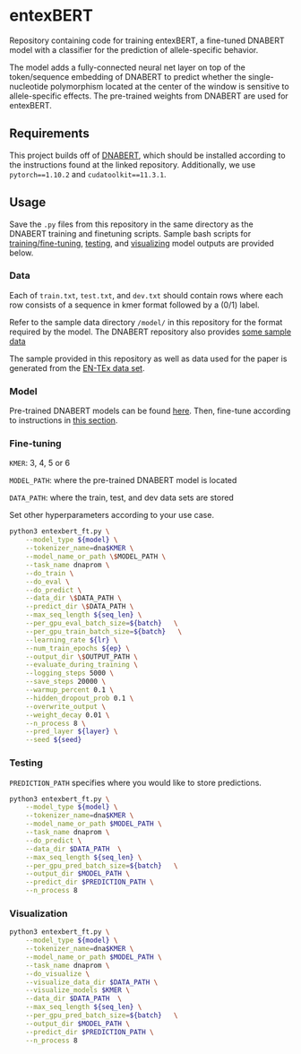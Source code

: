 # entexBERT

Repository containing code for training entexBERT, a fine-tuned DNABERT model with a classifier for the prediction of allele-specific behavior.

The model adds a fully-connected neural net layer on top of the token/sequence embedding of DNABERT to predict whether the single-nucleotide polymorphism located at the center of the window is sensitive to allele-specific effects. The pre-trained weights from DNABERT are used for entexBERT.

## Requirements

This project builds off of [DNABERT](https://github.com/jerryji1993/DNABERT), which should be installed according to the instructions found at the linked repository. Additionally, we use `pytorch==1.10.2` and `cudatoolkit==11.3.1`.

## Usage

Save the `.py` files from this repository in the same directory as the DNABERT training and finetuning scripts. Sample bash scripts for [training/fine-tuning](#fine-tuning), [testing](#testing), and [visualizing](#visualization) model outputs are provided below.

### Data

Each of `train.txt`, `test.txt`, and `dev.txt` should contain rows where each row consists of a sequence in kmer format followed by a (0/1) label.

Refer to the sample data directory `/model/` in this repository for the format required by the model. The DNABERT repository also provides [some sample data](https://github.com/jerryji1993/DNABERT/blob/master/examples/sample_data/pre/6_3k.txt)

The sample provided in this repository as well as data used for the paper is generated from the [EN-TEx data set](https://www.encodeproject.org/search/?type=Reference&internal_tags=ENTEx).

### Model

Pre-trained DNABERT models can be found [here](https://github.com/jerryji1993/DNABERT?tab=readme-ov-file#32-download-pre-trained-dnabert). Then, fine-tune according to instructions in [this section](#fine-tuning).

### Fine-tuning

`KMER`: 3, 4, 5 or 6

`MODEL_PATH`: where the pre-trained DNABERT model is located

`DATA_PATH`: where the train, test, and dev data sets are stored

Set other hyperparameters according to your use case.

```bash
python3 entexbert_ft.py \
    --model_type ${model} \
    --tokenizer_name=dna$KMER \
    --model_name_or_path \$MODEL_PATH \
    --task_name dnaprom \
    --do_train \
    --do_eval \
    --do_predict \
    --data_dir \$DATA_PATH \
    --predict_dir \$DATA_PATH \
    --max_seq_length ${seq_len} \
    --per_gpu_eval_batch_size=${batch}   \
    --per_gpu_train_batch_size=${batch}   \
    --learning_rate ${lr} \
    --num_train_epochs ${ep} \
    --output_dir \$OUTPUT_PATH \
    --evaluate_during_training \
    --logging_steps 5000 \
    --save_steps 20000 \
    --warmup_percent 0.1 \
    --hidden_dropout_prob 0.1 \
    --overwrite_output \
    --weight_decay 0.01 \
    --n_process 8 \
    --pred_layer ${layer} \
    --seed ${seed}
```

### Testing

`PREDICTION_PATH` specifies where you would like to store predictions.

```bash
python3 entexbert_ft.py \
    --model_type ${model} \
    --tokenizer_name=dna$KMER \
    --model_name_or_path $MODEL_PATH \
    --task_name dnaprom \
    --do_predict \
    --data_dir $DATA_PATH  \
    --max_seq_length ${seq_len} \
    --per_gpu_pred_batch_size=${batch}   \
    --output_dir $MODEL_PATH \
    --predict_dir $PREDICTION_PATH \
    --n_process 8
```

### Visualization

```bash
python3 entexbert_ft.py \
    --model_type ${model} \
    --tokenizer_name=dna$KMER \
    --model_name_or_path $MODEL_PATH \
    --task_name dnaprom \
    --do_visualize \
    --visualize_data_dir $DATA_PATH \
    --visualize_models $KMER \
    --data_dir $DATA_PATH  \
    --max_seq_length ${seq_len} \
    --per_gpu_pred_batch_size=${batch}   \
    --output_dir $MODEL_PATH \
    --predict_dir $PREDICTION_PATH \
    --n_process 8
```
